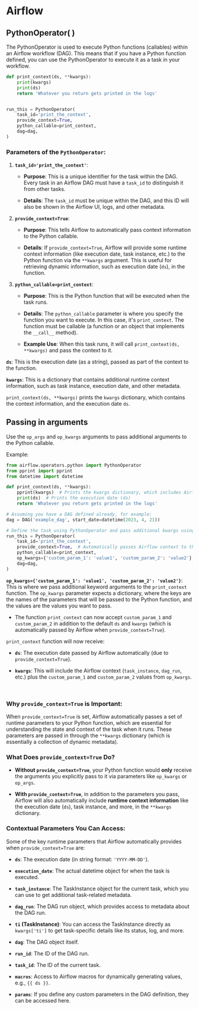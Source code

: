 # Airflow
<h2>PythonOperator( )</h2>
<p>The PythonOperator is used to execute Python functions (callables) within an Airflow workflow (DAG). This means that if you have a Python function defined, you can use the PythonOperator to execute it as a task in your workflow.</p>

```python
def print_context(ds, **kwargs):
    print(kwargs)
    print(ds)
    return 'Whatever you return gets printed in the logs'


run_this = PythonOperator(
    task_id='print_the_context',
    provide_context=True,
    python_callable=print_context,
    dag=dag,
)
```

<h3 class="" data-start="410" data-end="449"><strong>Parameters of the <code data-start="432" data-end="448">PythonOperator</code>:</strong></h3>
<ol data-start="451" data-end="2351">
<li class="" data-start="451" data-end="906">
<p class="" data-start="454" data-end="488"><strong data-start="454" data-end="487"><code data-start="456" data-end="485">task_id='print_the_context'</code></strong>:</p>
<ul data-start="492" data-end="906">
<li class="" data-start="492" data-end="650">
<p class="" data-start="494" data-end="650"><strong data-start="494" data-end="505">Purpose</strong>: This is a unique identifier for the task within the DAG. Every task in an Airflow DAG must have a <code data-start="605" data-end="614">task_id</code> to distinguish it from other tasks.</p>
</li>
<li class="" data-start="654" data-end="789">
<p class="" data-start="656" data-end="789"><strong data-start="656" data-end="667">Details</strong>: The <code data-start="673" data-end="682">task_id</code> must be unique within the DAG, and this ID will also be shown in the Airflow UI, logs, and other metadata.</p>
</li>
</ul>
</li>
<li>
<p class="" data-start="911" data-end="938"><strong data-start="911" data-end="937"><code data-start="913" data-end="935">provide_context=True</code></strong>:</p>
<ul data-start="942" data-end="1499">
<li class="" data-start="942" data-end="1041">
<p class="" data-start="944" data-end="1041"><strong data-start="944" data-end="955">Purpose</strong>: This tells Airflow to automatically pass context information to the Python callable.</p>
</li>
<li class="" data-start="1045" data-end="1334">
<p class="" data-start="1047" data-end="1334"><strong data-start="1047" data-end="1058">Details</strong>: If <code data-start="1063" data-end="1085">provide_context=True</code>, Airflow will provide some runtime context information (like execution date, task instance, etc.) to the Python function via the <code data-start="1215" data-end="1225">**kwargs</code> argument. This is useful for retrieving dynamic information, such as execution date (<code data-start="1311" data-end="1315">ds</code>), in the function.</p>
</li>
</ul>
</li>
<li>
<p class="" data-start="1504" data-end="1540"><strong data-start="1504" data-end="1539"><code data-start="1506" data-end="1537">python_callable=print_context</code></strong>:</p>
<ul data-start="1544" data-end="1978">
<li class="" data-start="1544" data-end="1628">
<p class="" data-start="1546" data-end="1628"><strong data-start="1546" data-end="1557">Purpose</strong>: This is the Python function that will be executed when the task runs.</p>
</li>
<li class="" data-start="1632" data-end="1864">
<p class="" data-start="1634" data-end="1864"><strong data-start="1634" data-end="1645">Details</strong>: The <code data-start="1651" data-end="1668">python_callable</code> parameter is where you specify the function you want to execute. In this case, it's <code data-start="1753" data-end="1768">print_context</code>. The function must be callable (a function or an object that implements the <code data-start="1845" data-end="1855">__call__</code> method).</p>
</li>
<li class="" data-start="1868" data-end="1978">
<p class="" data-start="1870" data-end="1978"><strong data-start="1870" data-end="1885">Example Use</strong>: When this task runs, it will call <code data-start="1921" data-end="1950">print_context(ds, **kwargs)</code> and pass the context to it.</p>
</li>
</ul>
</li>
</ol>
<p class="" data-start="2810" data-end="2908"><strong data-start="2810" data-end="2818"><code data-start="2812" data-end="2816">ds</code></strong>: This is the execution date (as a string), passed as part of the context to the function.</p>
<p class="" data-start="2911" data-end="3058"><strong data-start="2911" data-end="2923"><code data-start="2913" data-end="2921">kwargs</code></strong>: This is a dictionary that contains additional runtime context information, such as task instance, execution date, and other metadata.</p>
<p class="" data-start="3060" data-end="3207"><code data-start="3077" data-end="3106">print_context(ds, **kwargs)</code> prints the <code data-start="3118" data-end="3126">kwargs</code> dictionary, which contains the context information, and the execution date <code data-start="3202" data-end="3206">ds</code>.</p>
<h2>Passing in arguments</h2>
<p>Use the&nbsp;<code class="docutils literal notranslate"><span class="pre">op_args</span></code>&nbsp;and&nbsp;<code class="docutils literal notranslate"><span class="pre">op_kwargs</span></code>&nbsp;arguments to pass additional arguments to the Python callable.</p>
<p>Example:</p>

```python
from airflow.operators.python import PythonOperator
from pprint import pprint
from datetime import datetime

def print_context(ds, **kwargs):
    pprint(kwargs)  # Prints the kwargs dictionary, which includes Airflow context
    print(ds)  # Prints the execution date (ds)
    return 'Whatever you return gets printed in the logs'

# Assuming you have a DAG defined already, for example:
dag = DAG('example_dag', start_date=datetime(2023, 4, 21))

# Define the task using PythonOperator and pass additional kwargs using op_kwargs
run_this = PythonOperator(
    task_id='print_the_context',
    provide_context=True,  # Automatically passes Airflow context to the function
    python_callable=print_context,
    op_kwargs={'custom_param_1': 'value1', 'custom_param_2': 'value2'},  # Adding custom keyword args
    dag=dag,
)
```

<p class="" data-start="1101" data-end="1445"><strong data-start="1101" data-end="1173"><code data-start="1103" data-end="1171">op_kwargs={'custom_param_1': 'value1', 'custom_param_2': 'value2'}</code></strong>: This is where we pass additional keyword arguments to the <code data-start="1233" data-end="1248">print_context</code> function. The <code data-start="1263" data-end="1274">op_kwargs</code> parameter expects a dictionary, where the keys are the names of the parameters that will be passed to the Python function, and the values are the values you want to pass.</p>
<ul data-start="1461" data-end="1664">
<li class="" data-start="1461" data-end="1661">
<p class="" data-start="1463" data-end="1661">The function <code data-start="1476" data-end="1491">print_context</code> can now accept <code data-start="1507" data-end="1523">custom_param_1</code> and <code data-start="1528" data-end="1544">custom_param_2</code> in addition to the default <code data-start="1572" data-end="1576">ds</code> and <code data-start="1581" data-end="1589">kwargs</code> (which is automatically passed by Airflow when <code data-start="1637" data-end="1659">provide_context=True</code>).</p>
</li>
</ul>

<p class="" data-start="1700" data-end="1747"><code data-start="1705" data-end="1720">print_context</code> function will now receive:</p>
<ul data-start="1748" data-end="2004">
<li class="" data-start="1748" data-end="1843">
<p class="" data-start="1750" data-end="1843"><strong data-start="1750" data-end="1758"><code data-start="1752" data-end="1756">ds</code></strong>: The execution date passed by Airflow automatically (due to <code data-start="1819" data-end="1841">provide_context=True</code>).</p>
</li>
<li class="" data-start="1844" data-end="2004">
<p class="" data-start="1846" data-end="2004"><strong data-start="1846" data-end="1858"><code data-start="1848" data-end="1856">kwargs</code></strong>: This will include the Airflow context (<code data-start="1899" data-end="1914">task_instance</code>, <code data-start="1916" data-end="1925">dag_run</code>, etc.) plus the <code data-start="1942" data-end="1958">custom_param_1</code> and <code data-start="1963" data-end="1979">custom_param_2</code> values from <code data-start="1992" data-end="2003">op_kwargs</code>.</p>
</li>
</ul>
<p class="" data-start="2006" data-end="2053">&nbsp;</p>

<h3 class="" data-start="196" data-end="240">Why <code data-start="204" data-end="226">provide_context=True</code> is Important:</h3>
<p class="" data-start="242" data-end="567">When <code data-start="247" data-end="269">provide_context=True</code> is set, Airflow automatically passes a set of runtime parameters to your Python function, which are essential for understanding the state and context of the task when it runs. These parameters are passed in through the <code data-start="489" data-end="499">**kwargs</code> dictionary (which is essentially a collection of dynamic metadata).</p>
<h3 class="" data-start="569" data-end="609">What Does <code data-start="583" data-end="605">provide_context=True</code> Do?</h3>
<ul data-start="611" data-end="1012">
<li class="" data-start="611" data-end="778">
<p class="" data-start="613" data-end="778"><strong data-start="613" data-end="647">Without <code data-start="623" data-end="645">provide_context=True</code></strong>, your Python function would <strong data-start="676" data-end="684">only</strong> receive the arguments you explicitly pass to it via parameters like <code data-start="753" data-end="764">op_kwargs</code> or <code data-start="768" data-end="777">op_args</code>.</p>
</li>
<li class="" data-start="779" data-end="1012">
<p class="" data-start="781" data-end="1012"><strong data-start="781" data-end="812">With <code data-start="788" data-end="810">provide_context=True</code></strong>, in addition to the parameters you pass, Airflow will also automatically include <strong data-start="894" data-end="925">runtime context information</strong> like the execution date (<code data-start="951" data-end="955">ds</code>), task instance, and more, in the <code data-start="990" data-end="1000">**kwargs</code> dictionary.</p>
</li>
</ul>
<h3 class="" data-start="1014" data-end="1055">Contextual Parameters You Can Access:</h3>
<p class="" data-start="1057" data-end="1160">Some of the key runtime parameters that Airflow automatically provides when <code data-start="1133" data-end="1155">provide_context=True</code> are:</p>
<ul data-start="1162" data-end="1991">
<li class="" data-start="1162" data-end="1228">
<p class="" data-start="1164" data-end="1228"><strong data-start="1164" data-end="1172"><code data-start="1166" data-end="1170">ds</code></strong>: The execution date (in string format: <code data-start="1212" data-end="1226">'YYYY-MM-DD'</code>).</p>
</li>
<li class="" data-start="1229" data-end="1310">
<p class="" data-start="1231" data-end="1310"><strong data-start="1231" data-end="1251"><code data-start="1233" data-end="1249">execution_date</code></strong>: The actual datetime object for when the task is executed.</p>
</li>
<li class="" data-start="1311" data-end="1438">
<p class="" data-start="1313" data-end="1438"><strong data-start="1313" data-end="1332"><code data-start="1315" data-end="1330">task_instance</code></strong>: The TaskInstance object for the current task, which you can use to get additional task-related metadata.</p>
</li>
<li class="" data-start="1439" data-end="1528">
<p class="" data-start="1441" data-end="1528"><strong data-start="1441" data-end="1454"><code data-start="1443" data-end="1452">dag_run</code></strong>: The DAG run object, which provides access to metadata about the DAG run.</p>
</li>
<li class="" data-start="1529" data-end="1675">
<p class="" data-start="1531" data-end="1675"><strong data-start="1531" data-end="1554"><code data-start="1533" data-end="1537">ti</code> (TaskInstance)</strong>: You can access the TaskInstance directly as <code data-start="1600" data-end="1614">kwargs['ti']</code> to get task-specific details like its status, log, and more.</p>
</li>
<li class="" data-start="1676" data-end="1711">
<p class="" data-start="1678" data-end="1711"><strong data-start="1678" data-end="1687"><code data-start="1680" data-end="1685">dag</code></strong>: The DAG object itself.</p>
</li>
<li class="" data-start="1712" data-end="1750">
<p class="" data-start="1714" data-end="1750"><strong data-start="1714" data-end="1726"><code data-start="1716" data-end="1724">run_id</code></strong>: The ID of the DAG run.</p>
</li>
<li class="" data-start="1751" data-end="1795">
<p class="" data-start="1753" data-end="1795"><strong data-start="1753" data-end="1766"><code data-start="1755" data-end="1764">task_id</code></strong>: The ID of the current task.</p>
</li>
<li class="" data-start="1796" data-end="1889">
<p class="" data-start="1798" data-end="1889"><strong data-start="1798" data-end="1810"><code data-start="1800" data-end="1808">macros</code></strong>: Access to Airflow macros for dynamically generating values, e.g., <code data-start="1878" data-end="1888">{{ ds }}</code>.</p>
</li>
<li class="" data-start="1890" data-end="1991">
<p class="" data-start="1892" data-end="1991"><strong data-start="1892" data-end="1904"><code data-start="1894" data-end="1902">params</code></strong>: If you define any custom parameters in the DAG definition, they can be accessed here.</p>
</li>
</ul>
<p class="" data-start="2006" data-end="2053">&nbsp;</p>
